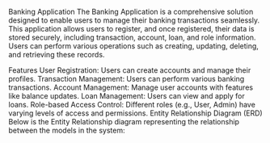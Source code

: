 Banking Application
The Banking Application is a comprehensive solution designed to enable users to manage their banking transactions seamlessly. This application allows users to register, and once registered, their data is stored securely, including transaction, account, loan, and role information. Users can perform various operations such as creating, updating, deleting, and retrieving these records.

Features
User Registration: Users can create accounts and manage their profiles.
Transaction Management: Users can perform various banking transactions.
Account Management: Manage user accounts with features like balance updates.
Loan Management: Users can view and apply for loans.
Role-based Access Control: Different roles (e.g., User, Admin) have varying levels of access and permissions.
Entity Relationship Diagram (ERD)
Below is the Entity Relationship diagram representing the relationship between the models in the system:

